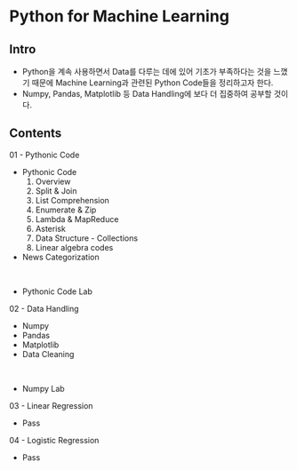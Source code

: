 # Python for Machine Learning

## Intro

- Python을 계속 사용하면서 Data를 다루는 데에 있어 기초가 부족하다는 것을 느꼈기 때문에 Machine Learning과 관련된 Python Code들을 정리하고자 한다.
- Numpy, Pandas, Matplotlib 등 Data Handling에 보다 더 집중하여 공부할 것이다.

## Contents

01 - Pythonic Code

- Pythonic Code
    1. Overview
    2. Split & Join
    3. List Comprehension
    4. Enumerate & Zip
    5. Lambda & MapReduce
    6. Asterisk
    7. Data Structure - Collections
    8. Linear algebra codes
- News Categorization

<br>

- Pythonic Code Lab

02 - Data Handling

- Numpy
- Pandas
- Matplotlib
- Data Cleaning

<br>

- Numpy Lab

03 - Linear Regression

- Pass

04 - Logistic Regression

- Pass